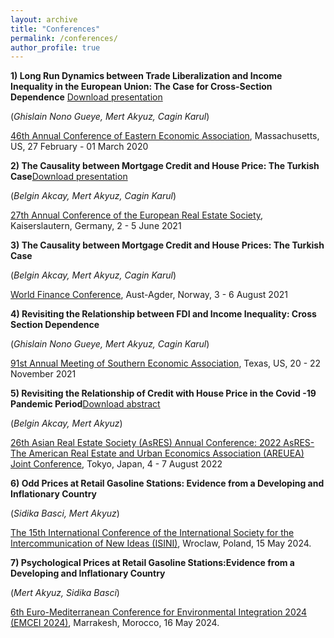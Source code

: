 ```yaml
---
layout: archive
title: "Conferences"
permalink: /conferences/
author_profile: true
---
```


**1) Long Run Dynamics between Trade Liberalization and Income Inequality in the European Union: The Case for Cross-Section Dependence** [Download presentation](https://github.com/makyuzmert/makyuzmert.github.io/blob/master/files/Presentation_conference.pdf)

(_Ghislain Nono Gueye, Mert Akyuz, Cagin Karul_)

[46th Annual Conference of Eastern Economic Association](https://www.ramapo.edu/eea/), Massachusetts, US, 27 February - 01 March 2020

**2) The Causality between Mortgage Credit and House Price: The Turkish Case**[Download presentation](https://eres.architexturez.net/doc/oai-eres-id-eres2021-28)

(_Belgin Akcay, Mert Akyuz, Cagin Karul_) 

[27th Annual Conference of the European Real Estate Society](https://eres.architexturez.net/doc/oai-eres-id-eres2021-28), Kaiserslautern, Germany, 2 - 5 June 2021

**3) The Causality between Mortgage Credit and House Prices: The Turkish Case**

(_Belgin Akcay, Mert Akyuz, Cagin Karul_)

[World Finance Conference](https://www.world-finance-conference.com/conference.php?id=21), Aust-Agder, Norway, 3 - 6 August 2021

**4) Revisiting the Relationship between FDI and Income Inequality: Cross Section Dependence**

(_Ghislain Nono Gueye, Mert Akyuz, Cagin Karul_)

[91st Annual Meeting of Southern Economic Association](https://www.southerneconomic.org/event/7662b305-ad92-474d-8f2c-bce1240b9858/summary), Texas, US, 20 - 22 November 2021

**5) Revisiting the Relationship of Credit with House Price in the Covid -19 Pandemic Period**[Download abstract](https://jarefe.com/application/files/7016/5948/2210/Agenda_Abstracts_2022AsRES-AREUEA_20220803.pdf)

(_Belgin Akcay, Mert Akyuz_)  

[26th Asian Real Estate Society (AsRES) Annual Conference: 2022 AsRES-The American Real Estate and Urban Economics Association (AREUEA) Joint Conference](https://jarefe.com/index.php/asres), Tokyo, Japan, 4 - 7 August 2022

**6) Odd Prices at Retail Gasoline Stations: Evidence from a Developing and Inflationary Country**

(_Sidika Basci, Mert Akyuz_) 

[The 15th International Conference of the International Society for the Intercommunication of New Ideas (ISINI)](https://www.isini.info/index.php/en/), Wroclaw, Poland, 15 May 2024.

**7) Psychological Prices at Retail Gasoline Stations:Evidence from a Developing and Inflationary Country**

(_Mert Akyuz, Sidika Basci_)

[6th Euro-Mediterranean Conference for Environmental Integration 2024 (EMCEI 2024)](https://2024.emcei.net/index.php?p=program), Marrakesh, Morocco, 16 May 2024.
